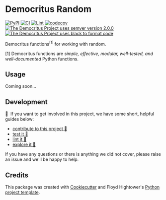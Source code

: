 # Democritus Random

[![PyPI](https://img.shields.io/pypi/v/d8s-random.svg)](https://pypi.python.org/pypi/d8s-random)
[![CI](https://github.com/democritus-project/d8s-random/workflows/CI/badge.svg)](https://github.com/democritus-project/d8s-random/actions)
[![Lint](https://github.com/democritus-project/d8s-random/workflows/Lint/badge.svg)](https://github.com/democritus-project/d8s-random/actions)
[![codecov](https://codecov.io/gh/democritus-project/d8s-random/branch/main/graph/badge.svg?token=V0WOIXRGMM)](https://codecov.io/gh/democritus-project/d8s-random)
[![The Democritus Project uses semver version 2.0.0](https://img.shields.io/badge/-semver%20v2.0.0-22bfda)](https://semver.org/spec/v2.0.0.html)
[![The Democritus Project uses black to format code](https://img.shields.io/badge/code%20style-black-000000.svg)](https://github.com/psf/black)

Democritus functions<sup>[1]</sup> for working with random.

[1] Democritus functions are <i>simple, effective, modular, well-tested, and well-documented</i> Python functions.

## Usage

Coming soon...

## Development

👋 &nbsp;If you want to get involved in this project, we have some short, helpful guides below:

- [contribute to this project 🥇][contributing]
- [test it 🧪][local-dev]
- [lint it 🧹][local-dev]
- [explore it 🔭][local-dev]

If you have any questions or there is anything we did not cover, please raise an issue and we'll be happy to help.

## Credits

This package was created with [Cookiecutter](https://github.com/audreyr/cookiecutter) and Floyd Hightower's [Python project template](https://github.com/fhightower-templates/python-project-template).

[contributing]: https://github.com/democritus-project/.github/blob/main/CONTRIBUTING.md#contributing-a-pr-
[local-dev]: https://github.com/democritus-project/.github/blob/main/CONTRIBUTING.md#local-development-
